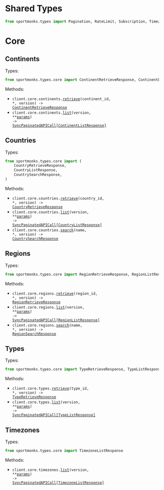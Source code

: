 # Shared Types

```python
from sportmonks.types import Pagination, RateLimit, Subscription, Timezone
```

# Core

## Continents

Types:

```python
from sportmonks.types.core import ContinentRetrieveResponse, ContinentListResponse
```

Methods:

- <code title="get /{version}/core/continents/{continentId}">client.core.continents.<a href="./src/sportmonks/resources/core/continents.py">retrieve</a>(continent_id, \*, version) -> <a href="./src/sportmonks/types/core/continent_retrieve_response.py">ContinentRetrieveResponse</a></code>
- <code title="get /{version}/core/continents">client.core.continents.<a href="./src/sportmonks/resources/core/continents.py">list</a>(version, \*\*<a href="src/sportmonks/types/core/continent_list_params.py">params</a>) -> <a href="./src/sportmonks/types/core/continent_list_response.py">SyncPaginatedAPICall[ContinentListResponse]</a></code>

## Countries

Types:

```python
from sportmonks.types.core import (
    CountryRetrieveResponse,
    CountryListResponse,
    CountrySearchResponse,
)
```

Methods:

- <code title="get /{version}/core/countries/{countryId}">client.core.countries.<a href="./src/sportmonks/resources/core/countries.py">retrieve</a>(country_id, \*, version) -> <a href="./src/sportmonks/types/core/country_retrieve_response.py">CountryRetrieveResponse</a></code>
- <code title="get /{version}/core/countries">client.core.countries.<a href="./src/sportmonks/resources/core/countries.py">list</a>(version, \*\*<a href="src/sportmonks/types/core/country_list_params.py">params</a>) -> <a href="./src/sportmonks/types/core/country_list_response.py">SyncPaginatedAPICall[CountryListResponse]</a></code>
- <code title="get /{version}/core/countries/search/{name}">client.core.countries.<a href="./src/sportmonks/resources/core/countries.py">search</a>(name, \*, version) -> <a href="./src/sportmonks/types/core/country_search_response.py">CountrySearchResponse</a></code>

## Regions

Types:

```python
from sportmonks.types.core import RegionRetrieveResponse, RegionListResponse, RegionSearchResponse
```

Methods:

- <code title="get /{version}/core/regions/{regionId}">client.core.regions.<a href="./src/sportmonks/resources/core/regions.py">retrieve</a>(region_id, \*, version) -> <a href="./src/sportmonks/types/core/region_retrieve_response.py">RegionRetrieveResponse</a></code>
- <code title="get /{version}/core/regions">client.core.regions.<a href="./src/sportmonks/resources/core/regions.py">list</a>(version, \*\*<a href="src/sportmonks/types/core/region_list_params.py">params</a>) -> <a href="./src/sportmonks/types/core/region_list_response.py">SyncPaginatedAPICall[RegionListResponse]</a></code>
- <code title="get /{version}/core/regions/search/{name}">client.core.regions.<a href="./src/sportmonks/resources/core/regions.py">search</a>(name, \*, version) -> <a href="./src/sportmonks/types/core/region_search_response.py">RegionSearchResponse</a></code>

## Types

Types:

```python
from sportmonks.types.core import TypeRetrieveResponse, TypeListResponse
```

Methods:

- <code title="get /{version}/core/types/{typeId}">client.core.types.<a href="./src/sportmonks/resources/core/types.py">retrieve</a>(type_id, \*, version) -> <a href="./src/sportmonks/types/core/type_retrieve_response.py">TypeRetrieveResponse</a></code>
- <code title="get /{version}/core/types">client.core.types.<a href="./src/sportmonks/resources/core/types.py">list</a>(version, \*\*<a href="src/sportmonks/types/core/type_list_params.py">params</a>) -> <a href="./src/sportmonks/types/core/type_list_response.py">SyncPaginatedAPICall[TypeListResponse]</a></code>

## Timezones

Types:

```python
from sportmonks.types.core import TimezoneListResponse
```

Methods:

- <code title="get /{version}/core/timezones">client.core.timezones.<a href="./src/sportmonks/resources/core/timezones.py">list</a>(version, \*\*<a href="src/sportmonks/types/core/timezone_list_params.py">params</a>) -> <a href="./src/sportmonks/types/core/timezone_list_response.py">SyncPaginatedAPICall[TimezoneListResponse]</a></code>

